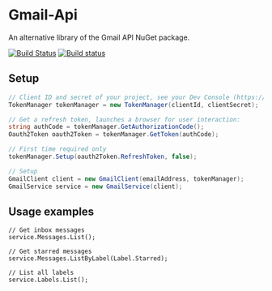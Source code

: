 # Gmail-Api
An alternative library of the Gmail API NuGet package.

[![Build Status](https://travis-ci.org/kpstolk/Gmail-Api.svg)](https://travis-ci.org/kpstolk/Gmail-Api)
[![Build status](https://ci.appveyor.com/api/projects/status/tqv09fs3fo9a37t0?svg=true)](https://ci.appveyor.com/project/kpstolk/gmail-api)


## Setup
``` csharp
// Client ID and secret of your project, see your Dev Console (https://console.developers.google.com/project)
TokenManager tokenManager = new TokenManager(clientId, clientSecret);

// Get a refresh token, launches a browser for user interaction:
string authCode = tokenManager.GetAuthorizationCode();
Oauth2Token oauth2Token = tokenManager.GetToken(authCode);

// First time required only
tokenManager.Setup(oauth2Token.RefreshToken, false);

// Setup
GmailClient client = new GmailClient(emailAddress, tokenManager);
GmailService service = new GmailService(client);
```

## Usage examples
    // Get inbox messages
    service.Messages.List();

    // Get starred messages
    service.Messages.ListByLabel(Label.Starred);

    // List all labels
    service.Labels.List();
